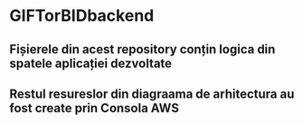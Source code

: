 # GIFTorBIDbackend
## Fișierele din acest repository conțin logica din spatele aplicației dezvoltate
## Restul resureslor din diagraama de arhitectura au fost create prin Consola AWS